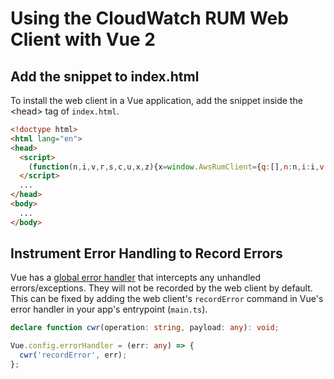 # Using the CloudWatch RUM Web Client with Vue 2

## Add the snippet to index.html

To install the web client in a Vue application, add the snippet inside the \<head\> tag of `index.html`.

```html
<!doctype html>
<html lang="en">
<head>
  <script>
    (function(n,i,v,r,s,c,u,x,z){x=window.AwsRumClient={q:[],n:n,i:i,v:v,r:r,c:c,u:u};window[n]=function(c,p){x.q.push({c:c,p:p});};z=document.createElement('script');z.async=true;z.src=s;document.head.insertBefore(z,document.getElementsByTagName('script')[0]);})('cwr','00000000-0000-0000-0000-000000000000','1.0.0','us-west-2','https://client.rum.us-east-1.amazonaws.com/1.0.2/cwr.js',{sessionSampleRate:1,guestRoleArn:'arn:aws:iam::000000000000:role/RUM-Monitor-us-west-2-000000000000-0000000000000-Unauth',identityPoolId:'us-west-2:00000000-0000-0000-0000-000000000000',endpoint:'https://dataplane.rum.us-west-2.amazonaws.com',telemetries:['errors','http','performance'],allowCookies:true});
  </script>
  ...
</head>
<body>
  ...
</body>
```

## Instrument Error Handling to Record Errors

Vue has a [global error handler](https://v2.vuejs.org/v2/api/?#errorHandler) that intercepts any unhandled errors/exceptions.
They will not be recorded by the web client by default. This can be fixed by adding the web client's `recordError` command in Vue's error handler in your app's entrypoint (`main.ts`).

```typescript
declare function cwr(operation: string, payload: any): void;

Vue.config.errorHandler = (err: any) => {
  cwr('recordError', err);
};
```
